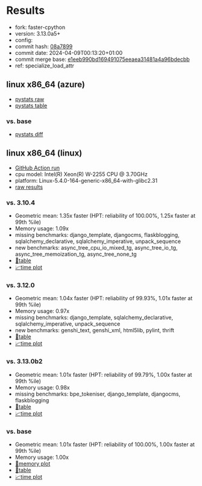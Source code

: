 # Results

- fork: faster-cpython
- version: 3.13.0a5+
- config: 
- commit hash: [08a7899](https://github.com/faster%2dcpython/cpython/commit/08a7899)
- commit date: 2024-04-09T00:13:20+01:00
- commit merge base: [e1eeb990bd169491075eeaea31481a4a96bdecbb](https://github.com/faster%2dcpython/cpython/commit/e1eeb990bd169491075eeaea31481a4a96bdecbb)
- ref: specialize_load_attr

## linux x86_64 (azure)

- [pystats raw](bm-20240409-azure-x86_64-faster%252dcpython-specialize_load_attr-3.13.0a5%2B-08a7899-pystats.json)
- [pystats table](bm-20240409-azure-x86_64-faster%252dcpython-specialize_load_attr-3.13.0a5%2B-08a7899-pystats.md)

### vs. base

- [pystats diff](bm-20240409-azure-x86_64-faster%252dcpython-specialize_load_attr-3.13.0a5%2B-08a7899-pystats-vs-base.md)

## linux x86_64 (linux)

- [GitHub Action run](https://github.com/faster-cpython/benchmarking/actions/runs/8607822191)
- cpu model: Intel(R) Xeon(R) W-2255 CPU @ 3.70GHz
- platform: Linux-5.4.0-164-generic-x86_64-with-glibc2.31
- [raw results](bm-20240409-linux-x86_64-faster%252dcpython-specialize_load_attr-3.13.0a5%2B-08a7899.json)

### vs. 3.10.4

- Geometric mean: 1.35x faster (HPT: reliability of 100.00%, 1.25x faster at 99th %ile)
- Memory usage: 1.09x
- missing benchmarks: django_template, djangocms, flaskblogging, sqlalchemy_declarative, sqlalchemy_imperative, unpack_sequence
- new benchmarks: async_tree_cpu_io_mixed_tg, async_tree_io_tg, async_tree_memoization_tg, async_tree_none_tg
- [📄table](bm-20240409-linux-x86_64-faster%252dcpython-specialize_load_attr-3.13.0a5%2B-08a7899-vs-3.10.4.md)
- [📈time plot](bm-20240409-linux-x86_64-faster%252dcpython-specialize_load_attr-3.13.0a5%2B-08a7899-vs-3.10.4.svg)

### vs. 3.12.0

- Geometric mean: 1.04x faster (HPT: reliability of 99.93%, 1.01x faster at 99th %ile)
- Memory usage: 0.97x
- missing benchmarks: django_template, sqlalchemy_declarative, sqlalchemy_imperative, unpack_sequence
- new benchmarks: genshi_text, genshi_xml, html5lib, pylint, thrift
- [📄table](bm-20240409-linux-x86_64-faster%252dcpython-specialize_load_attr-3.13.0a5%2B-08a7899-vs-3.12.0.md)
- [📈time plot](bm-20240409-linux-x86_64-faster%252dcpython-specialize_load_attr-3.13.0a5%2B-08a7899-vs-3.12.0.svg)

### vs. 3.13.0b2

- Geometric mean: 1.01x faster (HPT: reliability of 99.79%, 1.00x faster at 99th %ile)
- Memory usage: 0.98x
- missing benchmarks: bpe_tokeniser, django_template, djangocms, flaskblogging
- [📄table](bm-20240409-linux-x86_64-faster%252dcpython-specialize_load_attr-3.13.0a5%2B-08a7899-vs-3.13.0b2.md)
- [📈time plot](bm-20240409-linux-x86_64-faster%252dcpython-specialize_load_attr-3.13.0a5%2B-08a7899-vs-3.13.0b2.svg)

### vs. base

- Geometric mean: 1.01x faster (HPT: reliability of 100.00%, 1.00x faster at 99th %ile)
- Memory usage: 1.00x
- [🧠memory plot](bm-20240409-linux-x86_64-faster%252dcpython-specialize_load_attr-3.13.0a5%2B-08a7899-vs-base-mem.svg)
- [📄table](bm-20240409-linux-x86_64-faster%252dcpython-specialize_load_attr-3.13.0a5%2B-08a7899-vs-base.md)
- [📈time plot](bm-20240409-linux-x86_64-faster%252dcpython-specialize_load_attr-3.13.0a5%2B-08a7899-vs-base.svg)

